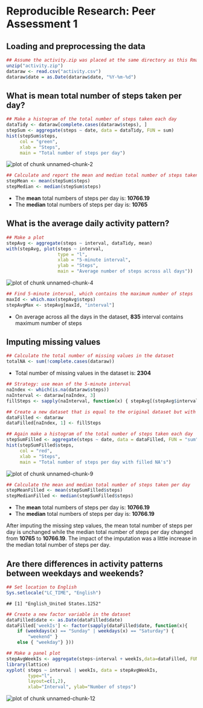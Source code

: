 # Reproducible Research: Peer Assessment 1
## Loading and preprocessing the data


```r
## Assume the activity.zip was placed at the same directory as this Rmarkdown file 
unzip("activity.zip")
dataraw <- read.csv("activity.csv")
dataraw$date = as.Date(dataraw$date, "%Y-%m-%d")
```

## What is mean total number of steps taken per day?


```r
## Make a histogram of the total number of steps taken each day
dataTidy <- dataraw[complete.cases(dataraw$steps), ]
stepSum <- aggregate(steps ~ date, data = dataTidy, FUN = sum)
hist(stepSum$steps, 
     col = "green", 
     xlab = "Steps", 
     main = "Total number of steps per day")
```

![plot of chunk unnamed-chunk-2](figure/unnamed-chunk-2-1.png) 

```r
## Calculate and report the mean and median total number of steps taken per day
stepMean <- mean(stepSum$steps)
stepMedian <- median(stepSum$steps)
```
- The **mean** total numbers of steps per day is: **10766.19**  
- The **median** total numbers of steps per day is: **10765**

## What is the average daily activity pattern?


```r
## Make a plot
stepAvg <- aggregate(steps ~ interval, dataTidy, mean)
with(stepAvg, plot(steps ~ interval, 
                   type = "l", 
                   xlab = "5-minute interval", 
                   ylab = "Steps", 
                   main = "Average number of steps across all days"))
```

![plot of chunk unnamed-chunk-4](figure/unnamed-chunk-4-1.png) 

```r
## Find 5-minute interval, which contains the maximum number of steps
maxId <- which.max(stepAvg$steps)
stepAvgMax <- stepAvg[maxId, "interval"]
```
- On average across all the days in the dataset, **835** interval contains maximum number of steps 


## Imputing missing values


```r
## Calculate the total number of missing values in the dataset
totalNA <- sum(!complete.cases(dataraw))
```
- Total number of missing values in the dataset is: **2304**

```r
## Strategy: use mean of the 5-minute interval
naIndex <- which(is.na(dataraw$steps))
naInterval <- dataraw[naIndex, 3]
fillSteps <- sapply(naInterval, function(x) { stepAvg[(stepAvg$interval==x), 2]})
```

```r
## Create a new dataset that is equal to the original dataset but with the missing data filled in
dataFilled <- dataraw 
dataFilled[naIndex, 1] <- fillSteps
```

```r
## Again make a histogram of the total number of steps taken each day
stepSumFilled <- aggregate(steps ~ date, data = dataFilled, FUN = "sum")
hist(stepSumFilled$steps, 
     col = "red", 
     xlab = "Steps", 
     main = "Total number of steps per day with filled NA's")
```

![plot of chunk unnamed-chunk-9](figure/unnamed-chunk-9-1.png) 

```r
## Calculate the mean and median total number of steps taken per day
stepMeanFilled <- mean(stepSumFilled$steps)
stepMedianFilled <- median(stepSumFilled$steps)
```
- The **mean** total numbers of steps per day is: **10766.19**  
- The **median** total numbers of steps per day is: **10766.19**

After imputing the missing step values, the mean total number of steps per day is unchanged while the median total number of steps per day changed from **10765** to **10766.19**. The impact of the imputation was a little increase in the median total number of steps per day.

## Are there differences in activity patterns between weekdays and weekends?


```r
## Set location to English
Sys.setlocale("LC_TIME", "English")
```

```
## [1] "English_United States.1252"
```

```r
## Create a new factor variable in the dataset
dataFilled$date <- as.Date(dataFilled$date)
dataFilled['weekIs'] <- factor(sapply(dataFilled$date, function(x){ 
    if (weekdays(x) == "Sunday" | weekdays(x) == "Saturday") { 
        "weekend" } 
    else { "weekday"} }))
```

```r
## Make a panel plot
stepAvgWeekIs <- aggregate(steps~interval + weekIs,data=dataFilled, FUN = mean)
library(lattice)
xyplot( steps ~ interval | weekIs, data = stepAvgWeekIs, 
        type="l", 
        layout=c(1,2), 
        xlab="Interval", ylab="Number of steps")
```

![plot of chunk unnamed-chunk-12](figure/unnamed-chunk-12-1.png) 

